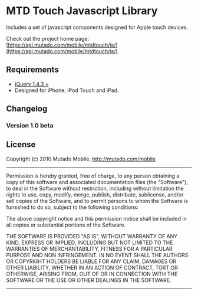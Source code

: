 # MTD Touch Javascript Library

Includes a set of javascript components designed for Apple touch devices.

Check out the project home page:
[https://api.mutado.com/mobile/mtdtouch/js/](https://api.mutado.com/mobile/mtdtouch/js/)

## Requirements

* [jQuery 1.4.3 +](https://ajax.googleapis.com/ajax/libs/jquery/1.4.3/jquery.min.js)
* Designed for iPhone, iPod Touch and iPad.

## Changelog

### Version 1.0 beta


## License

Copyright (c) 2010 Mutado Mobile, http://mutado.com/mobile

-------------------------------------------------------------------

Permission is hereby granted, free of charge, to any person
obtaining a copy of this software and associated documentation
files (the "Software"), to deal in the Software without
restriction, including without limitation the rights to use,
copy, modify, merge, publish, distribute, sublicense, and/or sell
copies of the Software, and to permit persons to whom the
Software is furnished to do so, subject to the following
conditions:

The above copyright notice and this permission notice shall be
included in all copies or substantial portions of the Software.

THE SOFTWARE IS PROVIDED "AS IS", WITHOUT WARRANTY OF ANY KIND,
EXPRESS OR IMPLIED, INCLUDING BUT NOT LIMITED TO THE WARRANTIES
OF MERCHANTABILITY, FITNESS FOR A PARTICULAR PURPOSE AND
NON INFRINGEMENT. IN NO EVENT SHALL THE AUTHORS OR COPYRIGHT
HOLDERS BE LIABLE FOR ANY CLAIM, DAMAGES OR OTHER LIABILITY,
WHETHER IN AN ACTION OF CONTRACT, TORT OR OTHERWISE, ARISING
FROM, OUT OF OR IN CONNECTION WITH THE SOFTWARE OR THE USE OR
OTHER DEALINGS IN THE SOFTWARE.

-------------------------------------------------------------------